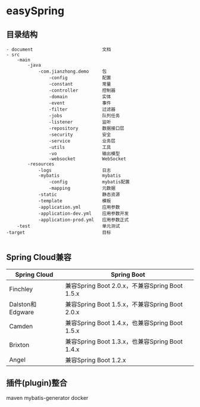 # easySpring

## 目录结构
```
- document                          文档
- src
    -main
        -java
            -com.jianzhong.demo     包
                -config             配置
                -constant           常量
                -controller         控制器
                -domain             实体
                -event              事件
                -filter             过滤器
                -jobs               队列任务
                -listener           监听
                -repository         数据接口层
                -security           安全
                -service            业务层
                -utils              工具
                -vo                 输出模型
                -websocket          WebSocket
        -resources
            -logs                   日志
            -mybatis                mybatis
                -config             mybatis配置
                -mapping            元数据
            -static                 静态资源
            -template               模板
            -application.yml        应用参数
            -application-dev.yml    应用参数开发
            -application-prod.yml   应用参数正式
    -test                           单元测试
-target                             目标
    
```

## Spring Cloud兼容
|Spring Cloud| Spring Boot|
|------|------|
|Finchley|兼容Spring Boot 2.0.x，不兼容Spring Boot 1.5.x|
|Dalston和Edgware|兼容Spring Boot 1.5.x，不兼容Spring Boot 2.0.x|
|Camden|兼容Spring Boot 1.4.x，也兼容Spring Boot 1.5.x|
|Brixton|兼容Spring Boot 1.3.x，也兼容Spring Boot 1.4.x|
|Angel|兼容Spring Boot 1.2.x|



## 插件(plugin)整合
maven
    mybatis-generator
    docker
